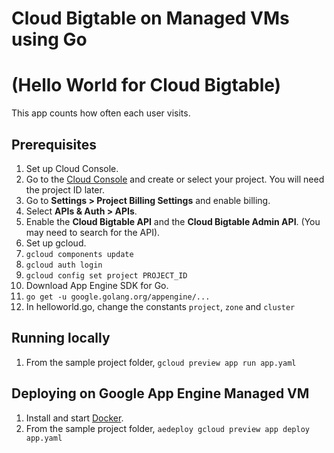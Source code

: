# Cloud Bigtable on Managed VMs using Go
# (Hello World for Cloud Bigtable)

This app counts how often each user visits.

## Prerequisites

1. Set up Cloud Console.
  1. Go to the [Cloud Console](https://cloud.google.com/console) and create or select your project.
     You will need the project ID later.
  1. Go to **Settings > Project Billing Settings** and enable billing.
  1. Select **APIs & Auth > APIs**.
  1. Enable the **Cloud Bigtable API** and the **Cloud Bigtable Admin API**.
  (You may need to search for the API).
1. Set up gcloud.
  1. `gcloud components update`
  1. `gcloud auth login`
  1. `gcloud config set project PROJECT_ID`
1. Download App Engine SDK for Go.
  1. `go get -u google.golang.org/appengine/...`
1. In helloworld.go, change the constants `project`, `zone` and `cluster`

## Running locally

1. From the sample project folder, `gcloud preview app run app.yaml`

## Deploying on Google App Engine Managed VM

1. Install and start [Docker](https://cloud.google.com/appengine/docs/managed-vms/getting-started#install_docker).
1. From the sample project folder, `aedeploy gcloud preview app deploy app.yaml`
